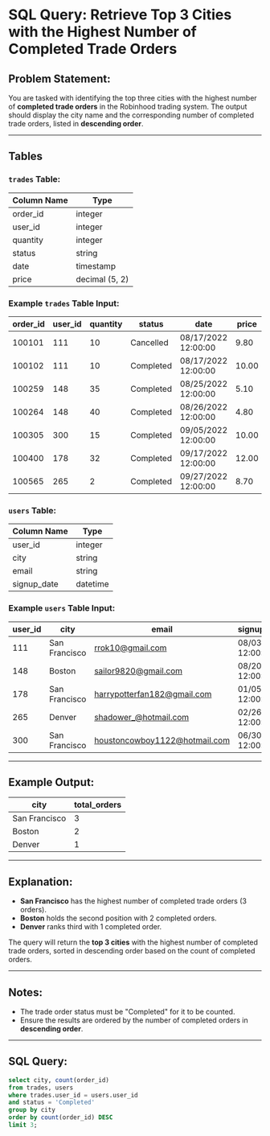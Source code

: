 # SQL Query: Retrieve Top 3 Cities with the Highest Number of Completed Trade Orders

## Problem Statement:
You are tasked with identifying the top three cities with the highest number of **completed trade orders** in the Robinhood trading system. The output should display the city name and the corresponding number of completed trade orders, listed in **descending order**.

---

## Tables

### `trades` Table:
| Column Name   | Type    |
|---------------|---------|
| order_id      | integer |
| user_id       | integer |
| quantity      | integer |
| status        | string  |
| date          | timestamp |
| price         | decimal (5, 2) |

### Example `trades` Table Input:
| order_id | user_id | quantity | status    | date                   | price |
|----------|---------|----------|-----------|------------------------|-------|
| 100101   | 111     | 10       | Cancelled | 08/17/2022 12:00:00    | 9.80  |
| 100102   | 111     | 10       | Completed | 08/17/2022 12:00:00    | 10.00 |
| 100259   | 148     | 35       | Completed | 08/25/2022 12:00:00    | 5.10  |
| 100264   | 148     | 40       | Completed | 08/26/2022 12:00:00    | 4.80  |
| 100305   | 300     | 15       | Completed | 09/05/2022 12:00:00    | 10.00 |
| 100400   | 178     | 32       | Completed | 09/17/2022 12:00:00    | 12.00 |
| 100565   | 265     | 2        | Completed | 09/27/2022 12:00:00    | 8.70  |

### `users` Table:
| Column Name   | Type    |
|---------------|---------|
| user_id       | integer |
| city          | string  |
| email         | string  |
| signup_date   | datetime |

### Example `users` Table Input:
| user_id | city          | email                          | signup_date          |
|---------|---------------|--------------------------------|----------------------|
| 111     | San Francisco | rrok10@gmail.com               | 08/03/2021 12:00:00  |
| 148     | Boston        | sailor9820@gmail.com           | 08/20/2021 12:00:00  |
| 178     | San Francisco | harrypotterfan182@gmail.com    | 01/05/2022 12:00:00  |
| 265     | Denver        | shadower_@hotmail.com          | 02/26/2022 12:00:00  |
| 300     | San Francisco | houstoncowboy1122@hotmail.com  | 06/30/2022 12:00:00  |

---

## Example Output:
| city          | total_orders |
|---------------|-------------|
| San Francisco | 3           |
| Boston        | 2           |
| Denver        | 1           |

---

## Explanation:
- **San Francisco** has the highest number of completed trade orders (3 orders).
- **Boston** holds the second position with 2 completed orders.
- **Denver** ranks third with 1 completed order.

The query will return the **top 3 cities** with the highest number of completed trade orders, sorted in descending order based on the count of completed orders.

---

## Notes:
- The trade order status must be "Completed" for it to be counted.
- Ensure the results are ordered by the number of completed orders in **descending order**.

---

## SQL Query:
```sql 
select city, count(order_id)
from trades, users
where trades.user_id = users.user_id
and status = 'Completed'
group by city
order by count(order_id) DESC
limit 3;